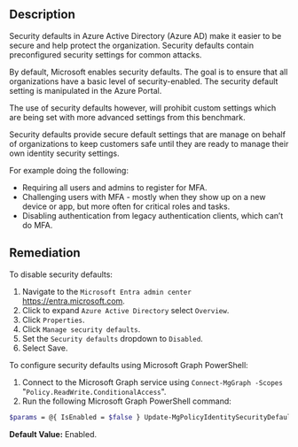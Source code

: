 ## Description

Security defaults in Azure Active Directory (Azure AD) make it easier to be secure and help protect the organization. Security defaults contain preconfigured security settings for common attacks.

By default, Microsoft enables security defaults. The goal is to ensure that all organizations have a basic level of security-enabled. The security default setting is manipulated in the Azure Portal.

The use of security defaults however, will prohibit custom settings which are being set with more advanced settings from this benchmark.

Security defaults provide secure default settings that are manage on behalf of organizations to keep customers safe until they are ready to manage their own identity security settings.

For example doing the following:
- Requiring all users and admins to register for MFA.
- Challenging users with MFA - mostly when they show up on a new device or app, but more often for critical roles and tasks.
- Disabling authentication from legacy authentication clients, which can’t do MFA.

## Remediation

To disable security defaults:

1. Navigate to the `Microsoft Entra admin center` https://entra.microsoft.com.
2. Click to expand `Azure Active Directory` select `Overview`.
3. Click `Properties`.
4. Click `Manage security defaults`.
5. Set the `Security defaults` dropdown to `Disabled`.
6. Select Save.

To configure security defaults using Microsoft Graph PowerShell:

1. Connect to the Microsoft Graph service using `Connect-MgGraph -Scopes` "`Policy.ReadWrite.ConditionalAccess`".
2. Run the following Microsoft Graph PowerShell command:

```bash
$params = @{ IsEnabled = $false } Update-MgPolicyIdentitySecurityDefaultEnforcementPolicy -BodyParameter $params
```

**Default Value:** Enabled.
